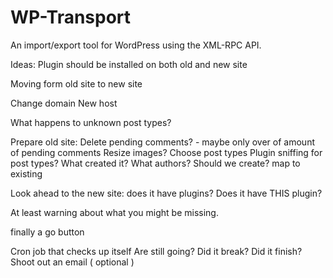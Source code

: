 WP-Transport
============

An import/export tool for WordPress using the XML-RPC API.

Ideas:
Plugin should be installed on both old and new site

Moving form old site to new site

Change domain
New host

What happens to unknown post types?

Prepare old site:
Delete pending comments? - maybe only over of amount of pending comments
Resize images?
Choose post types
Plugin sniffing for post types? What created it?
What authors? Should we create? map to existing

Look ahead to the new site:
does it have plugins? 
Does it have THIS plugin?

At least warning about what you might be missing.

finally a go button

Cron job that checks up itself
Are still going?
Did it break?
Did it finish?
Shoot out an email ( optional )